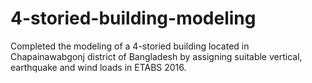 # 4-storied-building-modeling
Completed the modeling of a 4-storied building located in Chapainawabgonj district of Bangladesh by assigning suitable vertical, earthquake and wind loads in ETABS 2016.
